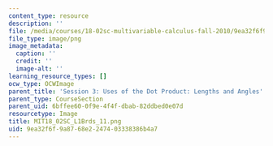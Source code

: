 ```yaml
---
content_type: resource
description: ''
file: /media/courses/18-02sc-multivariable-calculus-fall-2010/9ea32f6f9a8768e2247403338386b4a7_MIT18_02SC_L1Brds_11.png
file_type: image/png
image_metadata:
  caption: ''
  credit: ''
  image-alt: ''
learning_resource_types: []
ocw_type: OCWImage
parent_title: 'Session 3: Uses of the Dot Product: Lengths and Angles'
parent_type: CourseSection
parent_uid: 6bffee60-0f9e-4f4f-dbab-82ddbed0e07d
resourcetype: Image
title: MIT18_02SC_L1Brds_11.png
uid: 9ea32f6f-9a87-68e2-2474-03338386b4a7
---
```

